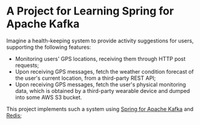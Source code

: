# A Project for Learning Spring for Apache Kafka

Imagine a health-keeping system to provide activity suggestions for users, supporting the following features:

- Monitoring users' GPS locations, receiving them through HTTP post requests;
- Upon receiving GPS messages, fetch the weather condition forecast of the user's current location, from a third-party
  REST API;
- Upon receiving GPS messages, fetch the user's physical monitoring data, which is obtained by a third-party wearable
  device and dumped into some AWS S3 bucket.

This project implements such a system using [Spring for Apache Kafka](https://spring.io/projects/spring-kafka)
and [Redis]();